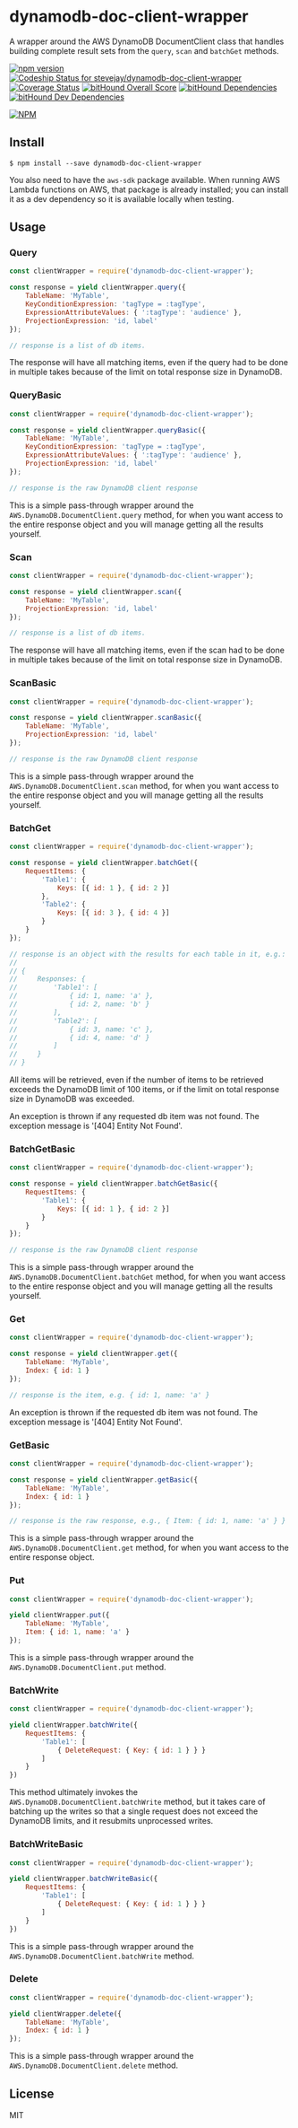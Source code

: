 # dynamodb-doc-client-wrapper

A wrapper around the AWS DynamoDB DocumentClient class that handles
building complete result sets from the `query`, `scan` and `batchGet`
methods.

[![npm version](https://badge.fury.io/js/dynamodb-doc-client-wrapper.svg)](https://badge.fury.io/js/dynamodb-doc-client-wrapper)
[![Codeship Status for stevejay/dynamodb-doc-client-wrapper](https://app.codeship.com/projects/d832c8d0-a77d-0134-c8f7-7eca77d71521/status?branch=master)](https://app.codeship.com/projects/191146)
[![Coverage Status](https://coveralls.io/repos/github/stevejay/dynamodb-doc-client-wrapper/badge.svg?branch=master)](https://coveralls.io/github/stevejay/dynamodb-doc-client-wrapper?branch=master)
[![bitHound Overall Score](https://www.bithound.io/github/stevejay/dynamodb-doc-client-wrapper/badges/score.svg)](https://www.bithound.io/github/stevejay/dynamodb-doc-client-wrapper)
[![bitHound Dependencies](https://www.bithound.io/github/stevejay/dynamodb-doc-client-wrapper/badges/dependencies.svg)](https://www.bithound.io/github/stevejay/dynamodb-doc-client-wrapper/master/dependencies/npm)
[![bitHound Dev Dependencies](https://www.bithound.io/github/stevejay/dynamodb-doc-client-wrapper/badges/devDependencies.svg)](https://www.bithound.io/github/stevejay/dynamodb-doc-client-wrapper/master/dependencies/npm)

[![NPM](https://nodei.co/npm/dynamodb-doc-client-wrapper.png)](https://nodei.co/npm/dynamodb-doc-client-wrapper/)

## Install

```
$ npm install --save dynamodb-doc-client-wrapper
```

You also need to have the `aws-sdk` package available. When running 
AWS Lambda functions on AWS, that package is already installed; you 
can install it as a dev dependency so it is available locally when
testing.

## Usage

### Query

```js
const clientWrapper = require('dynamodb-doc-client-wrapper');

const response = yield clientWrapper.query({
    TableName: 'MyTable',
    KeyConditionExpression: 'tagType = :tagType',
    ExpressionAttributeValues: { ':tagType': 'audience' },
    ProjectionExpression: 'id, label'
});

// response is a list of db items.
```

The response will have all matching items, even if the query
had to be done in multiple takes because of the limit
on total response size in DynamoDB.

### QueryBasic

```js
const clientWrapper = require('dynamodb-doc-client-wrapper');

const response = yield clientWrapper.queryBasic({
    TableName: 'MyTable',
    KeyConditionExpression: 'tagType = :tagType',
    ExpressionAttributeValues: { ':tagType': 'audience' },
    ProjectionExpression: 'id, label'
});

// response is the raw DynamoDB client response
```

This is a simple pass-through wrapper around the
`AWS.DynamoDB.DocumentClient.query` method, for when
you want access to the entire response object and
you will manage getting all the results yourself.

### Scan

```js
const clientWrapper = require('dynamodb-doc-client-wrapper');

const response = yield clientWrapper.scan({
    TableName: 'MyTable',
    ProjectionExpression: 'id, label'
});

// response is a list of db items.
```

The response will have all matching items, even if the scan
had to be done in multiple takes because of the limit
on total response size in DynamoDB.

### ScanBasic

```js
const clientWrapper = require('dynamodb-doc-client-wrapper');

const response = yield clientWrapper.scanBasic({
    TableName: 'MyTable',
    ProjectionExpression: 'id, label'
});

// response is the raw DynamoDB client response
```

This is a simple pass-through wrapper around the
`AWS.DynamoDB.DocumentClient.scan` method, for when
you want access to the entire response object and
you will manage getting all the results yourself.

### BatchGet

```js
const clientWrapper = require('dynamodb-doc-client-wrapper');

const response = yield clientWrapper.batchGet({
    RequestItems: {
        'Table1': {
            Keys: [{ id: 1 }, { id: 2 }]
        },
        'Table2': {
            Keys: [{ id: 3 }, { id: 4 }]
        }
    }
});

// response is an object with the results for each table in it, e.g.:
//
// {
//     Responses: {
//         'Table1': [
//             { id: 1, name: 'a' },
//             { id: 2, name: 'b' }
//         ],
//         'Table2': [
//             { id: 3, name: 'c' },
//             { id: 4, name: 'd' }
//         ]
//     }
// }
```

All items will be retrieved, even if the number of items to be retrieved
exceeds the DynamoDB limit of 100 items, or if the limit
on total response size in DynamoDB was exceeded.

An exception is thrown if any requested db item was not found. The 
exception message is '[404] Entity Not Found'.

### BatchGetBasic

```js
const clientWrapper = require('dynamodb-doc-client-wrapper');

const response = yield clientWrapper.batchGetBasic({
    RequestItems: {
        'Table1': {
            Keys: [{ id: 1 }, { id: 2 }]
        }
    }
});

// response is the raw DynamoDB client response
```

This is a simple pass-through wrapper around the
`AWS.DynamoDB.DocumentClient.batchGet` method, for when
you want access to the entire response object and
you will manage getting all the results yourself. 

### Get

```js
const clientWrapper = require('dynamodb-doc-client-wrapper');

const response = yield clientWrapper.get({
    TableName: 'MyTable',
    Index: { id: 1 }
});

// response is the item, e.g. { id: 1, name: 'a' }
```

An exception is thrown if the requested db item was not found. The 
exception message is '[404] Entity Not Found'.

### GetBasic

```js
const clientWrapper = require('dynamodb-doc-client-wrapper');

const response = yield clientWrapper.getBasic({
    TableName: 'MyTable',
    Index: { id: 1 }
});

// response is the raw response, e.g., { Item: { id: 1, name: 'a' } }
```

This is a simple pass-through wrapper around the
`AWS.DynamoDB.DocumentClient.get` method, for when
you want access to the entire response object.

### Put

```js
const clientWrapper = require('dynamodb-doc-client-wrapper');

yield clientWrapper.put({
    TableName: 'MyTable',
    Item: { id: 1, name: 'a' }
});
```

This is a simple pass-through wrapper around the
`AWS.DynamoDB.DocumentClient.put` method.

### BatchWrite

```js
const clientWrapper = require('dynamodb-doc-client-wrapper');

yield clientWrapper.batchWrite({
    RequestItems: {
        'Table1': [
            { DeleteRequest: { Key: { id: 1 } } }
        ]
    }
})
```

This method ultimately invokes the
`AWS.DynamoDB.DocumentClient.batchWrite` method,
but it takes care of batching up the writes so that
a single request does not exceed the DynamoDB limits,
and it resubmits unprocessed writes.

### BatchWriteBasic 

```js
const clientWrapper = require('dynamodb-doc-client-wrapper');

yield clientWrapper.batchWriteBasic({
    RequestItems: {
        'Table1': [
            { DeleteRequest: { Key: { id: 1 } } }
        ]
    }
})
```

This is a simple pass-through wrapper around the
`AWS.DynamoDB.DocumentClient.batchWrite` method.

### Delete

```js
const clientWrapper = require('dynamodb-doc-client-wrapper');

yield clientWrapper.delete({
    TableName: 'MyTable',
    Index: { id: 1 }
});
```

This is a simple pass-through wrapper around the
`AWS.DynamoDB.DocumentClient.delete` method.

## License

MIT
